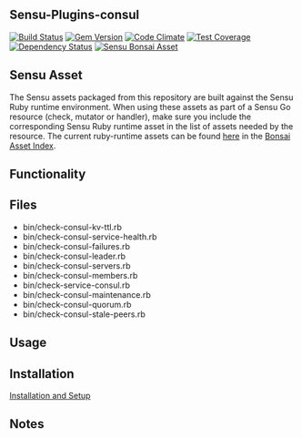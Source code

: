 ## Sensu-Plugins-consul

[![Build Status](https://travis-ci.org/sensu-plugins/sensu-plugins-consul.svg?branch=master)](https://travis-ci.org/sensu-plugins/sensu-plugins-consul)
[![Gem Version](https://badge.fury.io/rb/sensu-plugins-consul.svg)](http://badge.fury.io/rb/sensu-plugins-consul)
[![Code Climate](https://codeclimate.com/github/sensu-plugins/sensu-plugins-consul/badges/gpa.svg)](https://codeclimate.com/github/sensu-plugins/sensu-plugins-consul)
[![Test Coverage](https://codeclimate.com/github/sensu-plugins/sensu-plugins-consul/badges/coverage.svg)](https://codeclimate.com/github/sensu-plugins/sensu-plugins-consul)
[![Dependency Status](https://gemnasium.com/sensu-plugins/sensu-plugins-consul.svg)](https://gemnasium.com/sensu-plugins/sensu-plugins-consul)
[![Sensu Bonsai Asset](https://img.shields.io/badge/Bonsai-Download%20Me-brightgreen.svg?colorB=89C967&logo=sensu)](https://bonsai.sensu.io/assets/sensu-plugins/sensu-plugins-consul)

## Sensu Asset
The Sensu assets packaged from this repository are built against the Sensu Ruby runtime environment. When using these assets as part of a Sensu Go resource (check, mutator or handler), make sure you include the corresponding Sensu Ruby runtime asset in the list of assets needed by the resource. The current ruby-runtime assets can be found [here](https://bonsai.sensu.io/assets/sensu/sensu-ruby-runtime) in the [Bonsai Asset Index](bonsai.sensu.io).
## Functionality

## Files
 * bin/check-consul-kv-ttl.rb
 * bin/check-consul-service-health.rb
 * bin/check-consul-failures.rb
 * bin/check-consul-leader.rb
 * bin/check-consul-servers.rb
 * bin/check-consul-members.rb
 * bin/check-service-consul.rb
 * bin/check-consul-maintenance.rb
 * bin/check-consul-quorum.rb
 * bin/check-consul-stale-peers.rb

## Usage

## Installation

[Installation and Setup](http://sensu-plugins.io/docs/installation_instructions.html)

## Notes
